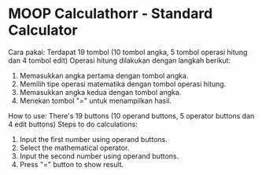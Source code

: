 # MOOP Calculathorr - Standard Calculator

Cara pakai:
Terdapat 19 tombol (10 tombol angka, 5 tombol operasi hitung dan 4 tombol edit)
Operasi hitung dilakukan dengan langkah berikut:
1. Memasukkan angka pertama dengan tombol angka.
2. Memilih tipe operasi matematika dengan tombol operasi hitung.
3. Memasukkan angka kedua dengan tombol angka.
4. Menekan tombol "=" untuk menampilkan hasil.

How to use:
There's 19 buttons (10 operand buttons, 5 operator buttons dan 4 edit buttons)
Steps to do calculations:
1. Input the first number using operand buttons.
2. Select the mathematical operator.
3. Input the second number using operand buttons.
4. Press "=" button to show result.

